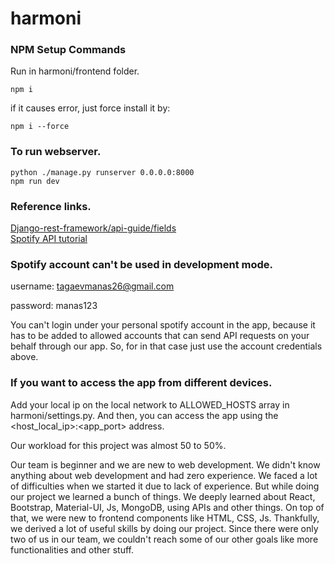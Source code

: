 # harmoni

### NPM Setup Commands
Run in harmoni/frontend folder.

```npm i```

if it causes error, just force install it by:

```npm i --force```

### To run webserver.
```
python ./manage.py runserver 0.0.0.0:8000
npm run dev
```

### Reference links.
[Django-rest-framework/api-guide/fields](https://www.django-rest-framework.org/api-guide/fields/#charfield)\
[Spotify API tutorial](https://www.youtube.com/watch?v=WAmEZBEeNmg)

### Spotify account can't be used in development mode.
username: tagaevmanas26@gmail.com

password: manas123

You can't login under your personal spotify account in the app, because it has to be added to allowed accounts that can send API requests on your behalf through our app. So, for in that case just use the account credentials above.

### If you want to access the app from different devices.
Add your local ip on the local network to ALLOWED_HOSTS array in harmoni/settings.py. And then, you can access the app using the <host_local_ip>:<app_port> address.

Our workload for this project was almost 50 to 50%.

Our team is beginner and we are new to web development. We didn't know anything about web development and had zero experience. We faced a lot of difficulties when we started it due to lack of experience. But while doing our project we learned a bunch of things. We deeply learned about React, Bootstrap, Material-UI, Js, MongoDB, using APIs and other things. On top of that, we were new to frontend components like HTML, CSS, Js. Thankfully, we derived a lot of useful skills by doing our project. Since there were only two of us in our team, we couldn't reach some of our other goals like more functionalities and other stuff.
